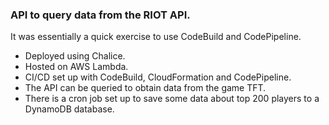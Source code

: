 ### API to query data from the RIOT API.
It was essentially a quick exercise to use CodeBuild and CodePipeline.
- Deployed using Chalice.
- Hosted on AWS Lambda.
- CI/CD set up with CodeBuild, CloudFormation and CodePipeline.
- The API can be queried to obtain data from the game TFT.
- There is a cron job set up to save some data about top 200 players to a DynamoDB database.

